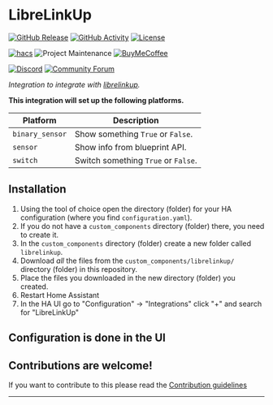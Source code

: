 # LibreLinkUp

[![GitHub Release][releases-shield]][releases]
[![GitHub Activity][commits-shield]][commits]
[![License][license-shield]](LICENSE)

[![hacs][hacsbadge]][hacs]
![Project Maintenance][maintenance-shield]
[![BuyMeCoffee][buymecoffeebadge]][buymecoffee]

[![Discord][discord-shield]][discord]
[![Community Forum][forum-shield]][forum]

_Integration to integrate with [librelinkup][librelinkup]._

**This integration will set up the following platforms.**

Platform | Description
-- | --
`binary_sensor` | Show something `True` or `False`.
`sensor` | Show info from blueprint API.
`switch` | Switch something `True` or `False`.

## Installation

1. Using the tool of choice open the directory (folder) for your HA configuration (where you find `configuration.yaml`).
1. If you do not have a `custom_components` directory (folder) there, you need to create it.
1. In the `custom_components` directory (folder) create a new folder called `librelinkup`.
1. Download _all_ the files from the `custom_components/librelinkup/` directory (folder) in this repository.
1. Place the files you downloaded in the new directory (folder) you created.
1. Restart Home Assistant
1. In the HA UI go to "Configuration" -> "Integrations" click "+" and search for "LibreLinkUp"

## Configuration is done in the UI

<!---->

## Contributions are welcome!

If you want to contribute to this please read the [Contribution guidelines](CONTRIBUTING.md)

***

[librelinkup]: https://github.com/jrsmile/librelinkup
[buymecoffee]: https://www.buymeacoffee.com/jrsmile
[buymecoffeebadge]: https://img.shields.io/badge/buy%20me%20a%20coffee-donate-yellow.svg?style=for-the-badge
[commits-shield]: https://img.shields.io/github/commit-activity/y/jrsmile/librelinkup.svg?style=for-the-badge
[commits]: https://github.com/jrsmile/librelinkup/commits/main
[hacs]: https://github.com/hacs/integration
[hacsbadge]: https://img.shields.io/badge/HACS-Custom-orange.svg?style=for-the-badge
[discord]: https://discord.gg/Qa5fW2R
[discord-shield]: https://img.shields.io/discord/330944238910963714.svg?style=for-the-badge
[exampleimg]: example.png
[forum-shield]: https://img.shields.io/badge/community-forum-brightgreen.svg?style=for-the-badge
[forum]: https://community.home-assistant.io/
[license-shield]: https://img.shields.io/github/license/jrsmile/librelinkup.svg?style=for-the-badge
[maintenance-shield]: https://img.shields.io/badge/maintainer-Joakim%20Sørensen%20%40jrsmile-blue.svg?style=for-the-badge
[releases-shield]: https://img.shields.io/github/release/jrsmile/librelinkup.svg?style=for-the-badge
[releases]: https://github.com/jrsmile/librelinkup/releases
